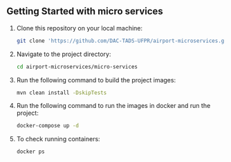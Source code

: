 
## Getting Started with micro services

1. Clone this repository on your local machine:
   ```sh
   git clone 'https://github.com/DAC-TADS-UFPR/airport-microservices.git'
   ```

2. Navigate to the project directory:
   ```sh
   cd airport-microservices/micro-services
   ```
3. Run the following command to build the project images:
   ```sh
   mvn clean install -DskipTests
   ```
   
4. Run the following command to run the images in docker and run the project:
   ```sh
   docker-compose up -d
   ```

5. To check running containers:
   ```sh
   docker ps
   ```
